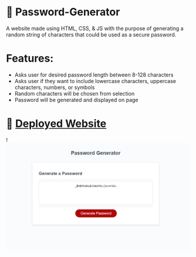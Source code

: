 # 📔 Password-Generator

A website made using HTML, CSS, & JS with the purpose of generating a random string of characters that could be used as a secure password.

# Features:

- Asks user for desired password length between 8-128 characters
- Asks user if they want to include lowercase characters, uppercase characters, numbers, or symbols
- Random characters will be chosen from selection
- Password will be generated and displayed on page

# 📑 [Deployed Website](https://wratten.github.io/Password-Generator/)

!<img src="websitescreenshot.PNG"
     alt="Screenshot of password generator website"/>

